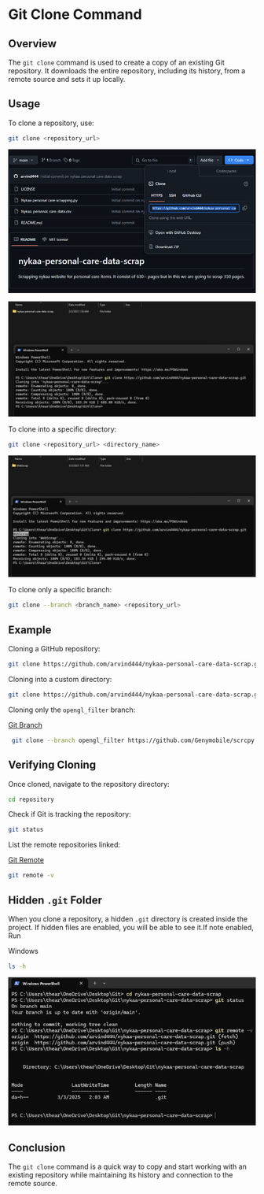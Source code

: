 # Git Clone Command  

## Overview  
The `git clone` command is used to create a copy of an existing Git repository. It downloads the entire repository, including its history, from a remote source and sets it up locally.  

## Usage  

To clone a repository, use:  

```sh
git clone <repository_url>
```
![1](../Images/Git_clone/1.png)  

![2](../Images/Git_clone/2.png)

To clone into a specific directory:  

```sh
git clone <repository_url> <directory_name>
```  
![3](../Images/Git_clone/3.png)

To clone only a specific branch:  

```sh
git clone --branch <branch_name> <repository_url>
```  

## Example  

Cloning a GitHub repository:  

```sh
git clone https://github.com/arvind444/nykaa-personal-care-data-scrap.git
```  

Cloning into a custom directory:  

```sh
git clone https://github.com/arvind444/nykaa-personal-care-data-scrap.git WebScrap
```  

Cloning only the `opengl_filter` branch:  

[Git Branch](git_branch.md)

```sh
 git clone --branch opengl_filter https://github.com/Genymobile/scrcpy.git
```  

## Verifying Cloning  

Once cloned, navigate to the repository directory:  

```sh
cd repository
```  

Check if Git is tracking the repository:  

```sh
git status
```  

List the remote repositories linked: 

[Git Remote](git_remote.md)

```sh
git remote -v
```  

## Hidden `.git` Folder  

When you clone a repository, a hidden `.git` directory is created inside the project. If hidden files are enabled, you will be able to see it.If note enabled, Run

Windows
```sh
ls -h 
```

![4](../Images/Git_clone/4.png)

## Conclusion  

The `git clone` command is a quick way to copy and start working with an existing repository while maintaining its history and connection to the remote source.  
